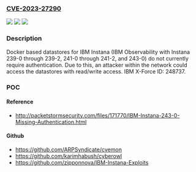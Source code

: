 ### [CVE-2023-27290](https://cve.mitre.org/cgi-bin/cvename.cgi?name=CVE-2023-27290)
![](https://img.shields.io/static/v1?label=Product&message=Observability%20with%20Instana&color=blue)
![](https://img.shields.io/static/v1?label=Version&message=239-0%3C%20239-2%20&color=brighgreen)
![](https://img.shields.io/static/v1?label=Vulnerability&message=CWE-306%20Missing%20Authentication%20for%20Critical%20Function&color=brighgreen)

### Description

Docker based datastores for IBM Instana (IBM Observability with Instana 239-0 through 239-2, 241-0 through 241-2, and 243-0) do not currently require authentication. Due to this, an attacker within the network could access the datastores with read/write access.  IBM X-Force ID:  248737.

### POC

#### Reference
- http://packetstormsecurity.com/files/171770/IBM-Instana-243-0-Missing-Authentication.html

#### Github
- https://github.com/ARPSyndicate/cvemon
- https://github.com/karimhabush/cyberowl
- https://github.com/zipponnova/IBM-Instana-Exploits

